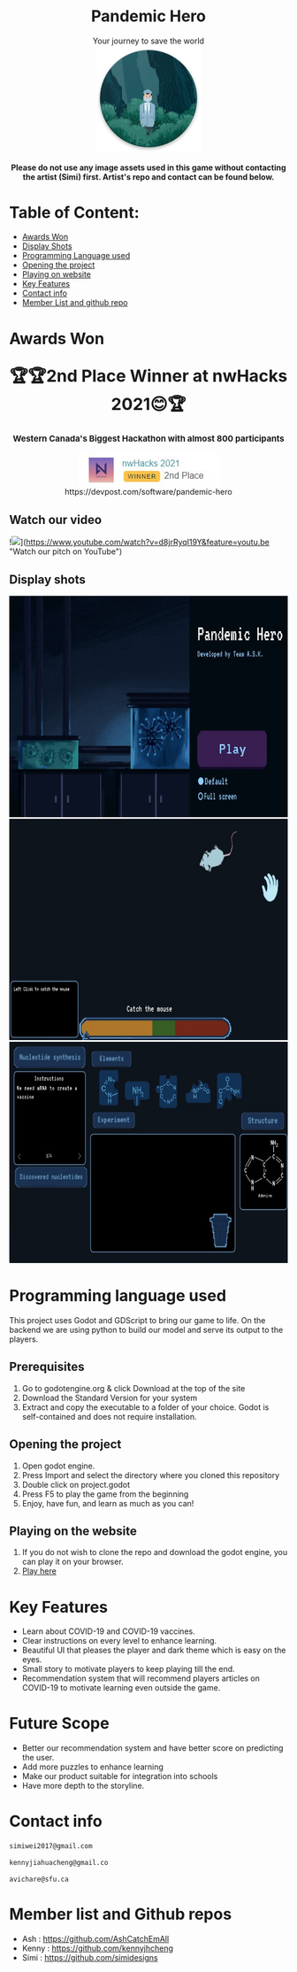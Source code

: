 
# <div align="center">Pandemic Hero</div>


<div align="center">Your journey to save the world</div>

<div align="center"><img src ="ic_launcher.png" style="vertical-align:middle"></div>

<div align="center"><h4>Please do not use any image assets used in this game without contacting the artist (Simi) first. Artist's repo and contact can be found below.</h4></div>

# Table of Content:
- [Awards Won](#awards-won)
- [Display Shots](#display-shots)
- [Programming Language used ](#programming-language-used)
- [Opening the project](#opening-the-project)
- [Playing on website](#playing-on-the-website)
- [Key Features](#key-features)
- [Contact info](#contact-info)
- [Member List and github repo](#member-list-and-github-repos)
# Awards Won
## <div align="center" style="font-size: 30px">🏆🏆2nd Place Winner at nwHacks 2021😊🏆</div>
### <div align="center" style="font-size: 15px">Western Canada's Biggest Hackathon with almost 800 participants </div>
<div align="center"><img src ="2nd place.jpg" style="vertical-align:middle"></div>
<div align="center">https://devpost.com/software/pandemic-hero</div>

## Watch our video
!![](https://img.youtube.com/vi/d8jrRyqI19Y.jpg)](https://www.youtube.com/watch?v=d8jrRyqI19Y&feature=youtu.be "Watch our pitch on YouTube")
## Display shots

<div align="center"><img src ="d1.jpg" width="600" height="400"></div>  
<div align="center"><img src ="d2.jpg" width="600" height="400"></div>  
<div align="center"><img src ="d3.jpg" width="600" height="400"></div>  

# Programming language used

This project uses Godot and GDScript to bring our game to life. On the backend we are using python to build our model and serve its output to the players.

## Prerequisites
1) Go to godotengine.org & click Download at the top of the site
2) Download the Standard Version for your system
3) Extract and copy the executable to a folder of your choice. Godot is self-contained and does not require installation.


## Opening the project 
1) Open godot engine.
2) Press Import and select the directory where you cloned this repository
3) Double click on project.godot
4) Press F5 to play the game from the beginning
5) Enjoy, have fun, and learn as much as you can!



## Playing on the website
1) If you do not wish to clone the repo and download the godot engine, you can play it on your browser.
2) [Play here](https://gotm.io/askstudio/pandemic-hero)




# Key Features
- Learn about COVID-19 and COVID-19 vaccines.
- Clear instructions on every level to enhance learning.
- Beautiful UI that pleases the player and dark theme which is easy on the eyes.
- Small story to motivate players to keep playing till the end.
- Recommendation system that will recommend players articles on COVID-19 to motivate learning even outside the game.

# Future Scope 
- Better our recommendation system and have better score on predicting the user.
- Add more puzzles to enhance learning
- Make our product suitable for integration into schools 
- Have more depth to the storyline.


 
 # Contact info 
 
 ```
 simiwei2017@gmail.com
 ```
 ```
 kennyjiahuacheng@gmail.co
 ```
 ```
 avichare@sfu.ca
 ```

 
 # Member list and Github repos
 - Ash :  https://github.com/AshCatchEmAll
 - Kenny : https://github.com/kennyjhcheng
 - Simi : https://github.com/simidesigns

 

